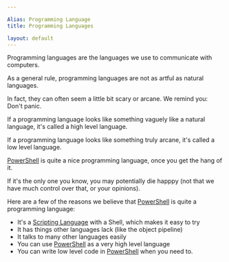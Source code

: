 ```yaml
---

Alias: Programming Language
title: Programming Languages

layout: default
---
```


Programming languages are the languages we use to communicate with computers.

As a general rule, programming languages are not as artful as natural languages.

In fact, they can often seem a little bit scary or arcane.  We remind you:  Don't panic.

If a programming language looks like something vaguely like a natural language, it's called a high level language.

If a programming language looks like something truly arcane, it's called a low level language.

[PowerShell](/PowerShell) is quite a nice programming language, once you get the hang of it.

If it's the only one you know, you may potentially die happpy (not that we have much control over that, or your opinions).

Here are a few of the reasons we believe that [PowerShell](/PowerShell) is quite a programming language:

* It's a [Scripting Language](/Languages/Scripting-Languages) with a Shell, which makes it easy to try
* It has things other languages lack (like the object pipeline)
* It talks to many other languages easily
* You can use [PowerShell](/PowerShell) as a very high level language
* You can write low level code in [PowerShell](/PowerShell) when you need to.
